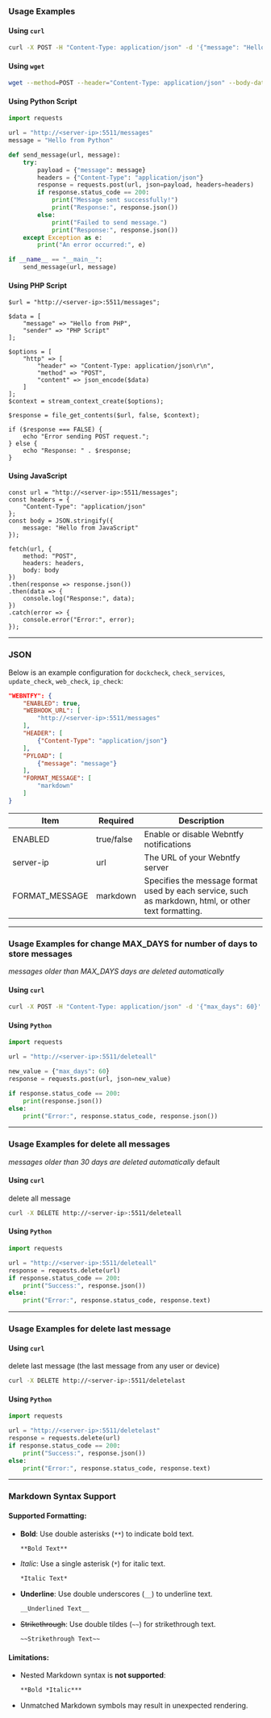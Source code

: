 ### Usage Examples

#### Using `curl`

```bash
curl -X POST -H "Content-Type: application/json" -d '{"message": "Hello from SSH"}' http://<server-ip>:5511/messages
```

#### Using `wget`

```bash
wget --method=POST --header="Content-Type: application/json" --body-data='{"message": "Hello from SSH"}' -O - http://<server-ip>:5511/messages
```

#### Using Python Script

```python
import requests

url = "http://<server-ip>:5511/messages"
message = "Hello from Python"

def send_message(url, message):
    try:
        payload = {"message": message}
        headers = {"Content-Type": "application/json"}
        response = requests.post(url, json=payload, headers=headers)
        if response.status_code == 200:
            print("Message sent successfully!")
            print("Response:", response.json())
        else:
            print("Failed to send message.")
            print("Response:", response.json())
    except Exception as e:
        print("An error occurred:", e)

if __name__ == "__main__":
    send_message(url, message)
```
#### Using PHP Script

```
$url = "http://<server-ip>:5511/messages";

$data = [
    "message" => "Hello from PHP",
    "sender" => "PHP Script"
];

$options = [
    "http" => [
        "header" => "Content-Type: application/json\r\n",
        "method" => "POST",
        "content" => json_encode($data)
    ]
];
$context = stream_context_create($options);

$response = file_get_contents($url, false, $context);

if ($response === FALSE) {
    echo "Error sending POST request.";
} else {
    echo "Response: " . $response;
}
```
#### Using JavaScript
```
const url = "http://<server-ip>:5511/messages";
const headers = {
    "Content-Type": "application/json"
};
const body = JSON.stringify({
    message: "Hello from JavaScript"
});

fetch(url, {
    method: "POST",
    headers: headers,
    body: body
})
.then(response => response.json())
.then(data => {
    console.log("Response:", data);
})
.catch(error => {
    console.error("Error:", error);
});
```
---

### JSON

Below is an example configuration for `dockcheck`, `check_services`, `update_check`, `web_check`, `ip_check`:

```json
"WEBNTFY": {
    "ENABLED": true,
    "WEBHOOK_URL": [
        "http://<server-ip>:5511/messages"
    ],
    "HEADER": [
        {"Content-Type": "application/json"}
    ],
    "PYLOAD": [
        {"message": "message"}
    ],
    "FORMAT_MESSAGE": [
        "markdown"
    ]
}
```
| Item | Required | Description |
|------------|------------|------------|
| ENABLED | true/false | Enable or disable Webntfy notifications |
| server-ip | url | The URL of your Webntfy server |
| FORMAT_MESSAGE | markdown | Specifies the message format used by each service, such as markdown, html, or other text formatting.|

---
### Usage Examples for change MAX_DAYS for number of days to store messages
*messages older than MAX_DAYS days are deleted automatically* 
#### Using `curl` 
```bash
curl -X POST -H "Content-Type: application/json" -d '{"max_days": 60}' http://<server-ip>:5511/maxdays
```
#### Using `Python` 
```python
import requests

url = "http://<server-ip>:5511/deleteall"

new_value = {"max_days": 60}
response = requests.post(url, json=new_value)

if response.status_code == 200:
    print(response.json())
else:
    print("Error:", response.status_code, response.json())
```
---
### Usage Examples for delete all messages
*messages older than 30 days are deleted automatically* default
#### Using `curl` 
delete all message
```bash
curl -X DELETE http://<server-ip>:5511/deleteall
```
#### Using `Python` 
```python
import requests

url = "http://<server-ip>:5511/deleteall"
response = requests.delete(url)
if response.status_code == 200:
    print("Success:", response.json())
else:
    print("Error:", response.status_code, response.text)
```
---
### Usage Examples for delete last message
#### Using `curl` 
delete last message (the last message from any user or device)
```bash
curl -X DELETE http://<server-ip>:5511/deletelast
```
#### Using `Python` 
```python
import requests

url = "http://<server-ip>:5511/deletelast"
response = requests.delete(url)
if response.status_code == 200:
    print("Success:", response.json())
else:
    print("Error:", response.status_code, response.text)
```
---
### Markdown Syntax Support

#### Supported Formatting:

- **Bold**: Use double asterisks (`**`) to indicate bold text.
    ```markdown
    **Bold Text**
    ```

- *Italic*: Use a single asterisk (`*`) for italic text.
    ```markdown
    *Italic Text*
    ```

- __Underline__: Use double underscores (`__`) to underline text.
    ```markdown
    __Underlined Text__
    ```

- ~~Strikethrough~~: Use double tildes (`~~`) for strikethrough text.
    ```markdown
    ~~Strikethrough Text~~
    ```

#### Limitations:

- Nested Markdown syntax is **not supported**:
    ```markdown
    **Bold *Italic***
    ```

- Unmatched Markdown symbols may result in unexpected rendering.
